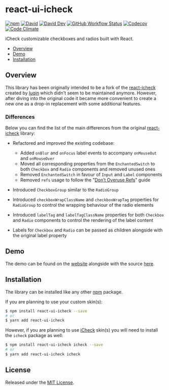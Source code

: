 # react-ui-icheck

[![npm](https://img.shields.io/npm/v/react-ui-icheck.svg)](https://www.npmjs.com/package/react-ui-icheck)
[![David](https://img.shields.io/david/victorpopkov/react-ui-icheck)](https://david-dm.org/victorpopkov/react-ui-icheck)
[![David Dev](https://img.shields.io/david/dev/victorpopkov/react-ui-icheck)](https://david-dm.org/victorpopkov/react-ui-icheck?type=dev)
[![GitHub Workflow Status](https://img.shields.io/github/workflow/status/victorpopkov/react-ui-icheck/CI)](https://github.com/victorpopkov/react-ui-icheck/actions)
[![Codecov](https://img.shields.io/codecov/c/github/victorpopkov/react-ui-icheck.svg)](https://codecov.io/gh/victorpopkov/react-ui-icheck)
[![Code Climate](https://img.shields.io/codeclimate/maintainability/victorpopkov/react-ui-icheck.svg)](https://codeclimate.com/github/victorpopkov/react-ui-icheck)

iCheck customizable checkboxes and radios built with React.

- [Overview](#overview)
- [Demo](#demo)
- [Installation](#installation)

## Overview

This library has been originally intended to be a fork of the [react-icheck][]
created by [luqin][] which didn't seem to be maintained anymore. However, after
diving into the original code it became more convenient to create a new one as a
drop-in replacement with some additional features.

### Differences

Below you can find the list of the main differences from the original
[react-icheck][] library:

- Refactored and improved the existing codebase:

  - Added `onBlur` and `onFocus` label events to accompany `onMouseOut` and `onMouseOver`
  - Moved all corresponding properties from the `EnchantedSwitch` to both `Checkbox` and `Radio` components and removed unused ones
  - Removed `EnchantedSwitch` in favour of `Input` and `Label` components
  - Removed `refs` usage to follow the "[Don’t Overuse Refs](https://reactjs.org/docs/refs-and-the-dom.html#dont-overuse-refs)" guide

- Introduced `CheckboxGroup` similar to the `RadioGroup`

- Introduced `checkboxWrapClassName` and `checkboxWrapTag` properties for `RadioGroup` to control the wrapping behaviour of the radio elements

- Introduced `labelTag` and `labelTagClassName` properties for both `Checkbox` and `Radio` components to control the rendering of the label content

- Labels for `Checkbox` and `Radio` can be passed as children alongside with the original label property

## Demo

The demo can be found on the [website][] alongside with the source
[here](https://github.com/victorpopkov/react-ui-icheck-website).

## Installation

The library can be installed like any other [npm][] package.

If you are planning to use your custom skin(s):

```bash
$ npm install react-ui-icheck --save
# or
$ yarn add react-ui-icheck
```

However, if you are planning to use [iCheck][] skin(s) you will need to install
the `icheck` package as well:

```bash
$ npm install react-ui-icheck icheck --save
# or
$ yarn add react-ui-icheck icheck
```

## License

Released under the [MIT License](https://opensource.org/licenses/MIT).

[icheck]: https://github.com/fronteed/icheck
[luqin]: https://github.com/luqin
[npm]: https://www.npmjs.com/
[react-icheck]: https://github.com/luqin/react-icheck
[website]: http://github.victorpopkov.com/react-ui-icheck/
